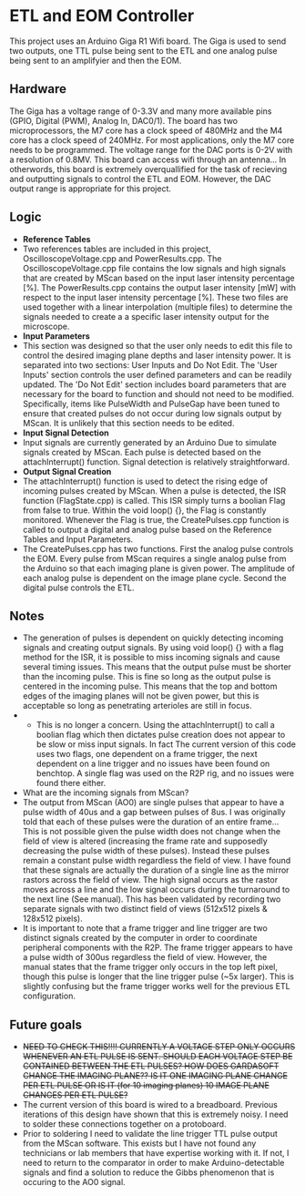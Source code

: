 # ETL and EOM Controller
This project uses an Arduino Giga R1 Wifi board.
The Giga is used to send two outputs, one TTL pulse being sent to the ETL and one analog pulse being sent to an amplifyier and then the EOM.

## Hardware
The Giga has a voltage range of 0-3.3V and many more available pins (GPIO, Digital (PWM), Analog In, DAC0/1). The board has two microprocessors, the M7 core has a clock speed of 480MHz and the M4 core has a clock speed of 240MHz. For most applications, only the M7 core needs to be programmed. The voltage range for the DAC ports is 0-2V with a resolution of 0.8MV. This board can access wifi through an antenna... In otherwords, this board is extremely overquallified for the task of recieving and outputting signals to control the ETL and EOM. However, the DAC output range is appropriate for this project.

## Logic
- **Reference Tables**
 - Two references tables are included in this project, OscilloscopeVoltage.cpp and PowerResults.cpp. The OscilloscopeVoltage.cpp file contains the low signals and high signals that are created by MScan based on the input laser intensity percentage [%]. The PowerResults.cpp contains the output laser intensity [mW] with respect to the input laser intensity percentage [%]. These two files are used together with a linear interpolation (multiple files) to determine the signals needed to create a a specific laser intensity output for the microscope.
- **Input Parameters**
 - This section was designed so that the user only needs to edit this file to control the desired imaging plane depths and laser intensity power. It is separated into two sections: User Inputs and Do Not Edit. The 'User Inputs' section controls the user defined parameters and can be readily updated. The 'Do Not Edit' section includes board parameters that are necessary for the board to function and should not need to be modified. Specifically, items like PulseWidth and PulseGap have been tuned to ensure that created pulses do not occur during low signals output by MScan. It is unlikely that this section needs to be edited.
- **Input Signal Detection**
 - Input signals are currently generated by an Arduino Due to simulate signals created by MScan. Each pulse is detected based on the attachInterrupt() function. Signal detection is relatively straightforward.
- **Output Signal Creation**
 - The attachInterrupt() function is used to detect the rising edge of incoming pulses created by MScan. When a pulse is detected, the ISR function (FlagState.cpp) is called. This ISR simply turns a boolian Flag from false to true. Within the void loop() {}, the Flag is constantly monitored. Whenever the Flag is true, the CreatePulses.cpp function is called to output a digital and analog pulse based on the Reference Tables and Input Parameters.
 - The CreatePulses.cpp has two functions. First the analog pulse controls the EOM. Every pulse from MScan requires a single analog pulse from the Arduino so that each imaging plane is given power. The amplitude of each analog pulse is dependent on the image plane cycle. Second the digital pulse controls the ETL. 
## Notes
- The generation of pulses is dependent on quickly detecting incoming signals and creating output signals. By using void loop() {} with a flag method for the ISR, it is possible to miss incoming signals and cause several timing issues. This means that the output pulse must be shorter than the incoming pulse. This is fine so long as the output pulse is centered in the incoming pulse. This means that the top and bottom edges of the imaging planes will not be given power, but this is acceptable so long as penetrating arterioles are still in focus.
- - This is no longer a concern. Using the attachInterrupt() to call a boolian flag which then dictates pulse creation does not appear to be slow or miss input signals. In fact The current version of this code uses two flags, one dependent on a frame trigger, the next dependent on a line trigger and no issues have been found on benchtop. A single flag was used on the R2P rig, and no issues were found there either.
- What are the incoming signals from MScan?
 - The output from MScan (AO0) are single pulses that appear to have a pulse width of 40us and a gap between pulses of 8us. I was originally told that each of these pulses were the duration of an entire frame... This is not possible given the pulse width does not change when the field of view is altered (increasing the frame rate and supposedly decreasing the pulse width of these pulses). Instead these pulses remain a constant pulse width regardless the field of view. I have found that these signals are actually the duration of a single line as the mirror rastors across the field of view. The high signal occurs as the rastor moves across a line and the low signal occurs during the turnaround to the next line (See manual). This has been validated by recording two separate signals with two distinct field of views (512x512 pixels & 128x512 pixels).
 - It is important to note that a frame trigger and line trigger are two distinct signals created by the computer in order to coordinate peripheral components with the R2P. The frame trigger appears to have a pulse width of 300us regardless the field of view. However, the manual states that the frame trigger only occurs in the top left pixel, though this pulse is longer that the line trigger pulse (~5x larger). This is slightly confusing but the frame trigger works well for the previous ETL configuration.

## Future goals
- ~~NEED TO CHECK THIS!!!!
CURRENTLY A VOLTAGE STEP ONLY OCCURS WHENEVER AN ETL PULSE IS SENT. SHOULD EACH VOLTAGE STEP BE CONTAINED BETWEEN THE ETL PULSES? HOW DOES GARDASOFT CHANGE THE IMAGING PLANE?? IS IT ONE IMAGING PLANE CHANGE PER ETL PULSE OR IS IT (for 10 imaging planes) 10 IMAGE PLANE CHANGES PER ETL PULSE?~~
- The current version of this board is wired to a breadboard. Previous iterations of this design have shown that this is extremely noisy. I need to solder these connections together on a protoboard.
- Prior to soldering I need to validate the line trigger TTL pulse output from the MScan software. This exists but I have not found any technicians or lab members that have expertise working with it. If not, I need to return to the comparator in order to make Arduino-detectable signals and find a solution to reduce the Gibbs phenomenon that is occuring to the AO0 signal.